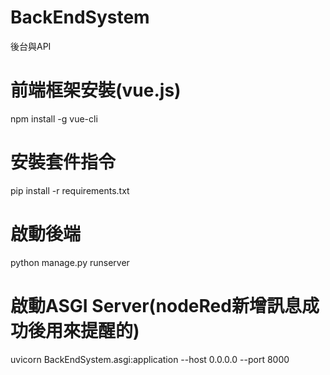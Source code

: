 # BackEndSystem
後台與API

# 前端框架安裝(vue.js)
npm install -g vue-cli

# 安裝套件指令
pip install -r requirements.txt

# 啟動後端
python manage.py runserver

# 啟動ASGI Server(nodeRed新增訊息成功後用來提醒的)
uvicorn BackEndSystem.asgi:application --host 0.0.0.0 --port 8000
